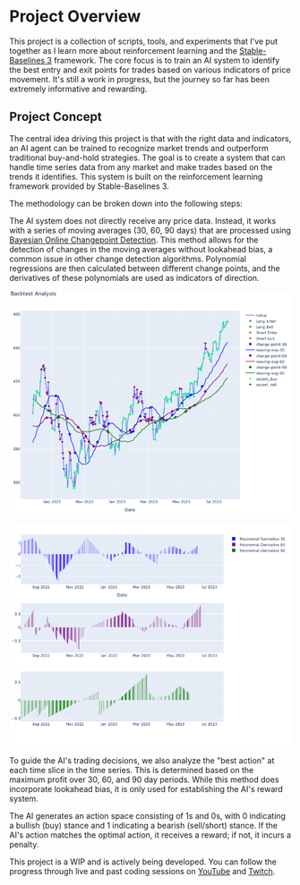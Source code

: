 # Project Overview

This project is a collection of scripts, tools, and experiments that I've put together as I learn more about reinforcement learning and the [Stable-Baselines 3](https://stable-baselines3.readthedocs.io/en/master/) framework. The core focus is to train an AI system to identify the best entry and exit points for trades based on various indicators of price movement. It's still a work in progress, but the journey so far has been extremely informative and rewarding.

## Project Concept

The central idea driving this project is that with the right data and indicators, an AI agent can be trained to recognize market trends and outperform traditional buy-and-hold strategies. The goal is to create a system that can handle time series data from any market and make trades based on the trends it identifies. This system is built on the reinforcement learning framework provided by Stable-Baselines 3.

The methodology can be broken down into the following steps:

The AI system does not directly receive any price data. Instead, it works with a series of moving averages (30, 60, 90 days) that are processed using [Bayesian Online Changepoint Detection](https://github.com/y-bar/bocd). This method allows for the detection of changes in the moving averages without lookahead bias, a common issue in other change detection algorithms. Polynomial regressions are then calculated between different change points, and the derivatives of these polynomials are used as indicators of direction. 

![](images/img.png)

![](images/img_der.png)

To guide the AI's trading decisions, we also analyze the "best action" at each time slice in the time series. This is determined based on the maximum profit over 30, 60, and 90 day periods. While this method does incorporate lookahead bias, it is only used for establishing the AI's reward system.

The AI generates an action space consisting of 1s and 0s, with 0 indicating a bullish (buy) stance and 1 indicating a bearish (sell/short) stance. If the AI's action matches the optimal action, it receives a reward; if not, it incurs a penalty.

This project is a WIP and is actively being developed. You can follow the progress through live and past coding sessions on [YouTube](https://www.youtube.com/@cranialtrauma/) and [Twitch](https://www.twitch.tv/cranialtrauma).